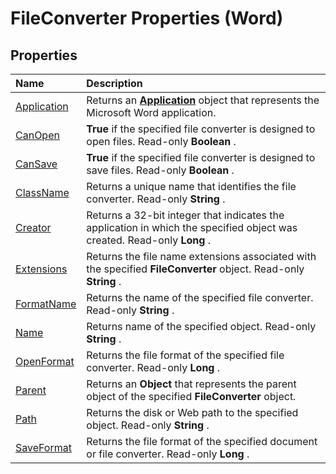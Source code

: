
# FileConverter Properties (Word)

## Properties



|**Name**|**Description**|
|:-----|:-----|
|[Application](b8f18eaf-8ed1-7789-9ea9-eb602429347e.md)|Returns an  **[Application](d1cf6f8f-4e88-bf01-93b4-90a83f79cb44.md)** object that represents the Microsoft Word application.|
|[CanOpen](0fe665dc-fe64-a61d-f6a5-a7ba2ff7b2d6.md)| **True** if the specified file converter is designed to open files. Read-only **Boolean** .|
|[CanSave](a1de7523-5b9c-b606-4308-9445e3c4c76d.md)| **True** if the specified file converter is designed to save files. Read-only **Boolean** .|
|[ClassName](71124adf-11fc-e42d-a9f5-940f7fea97af.md)|Returns a unique name that identifies the file converter. Read-only  **String** .|
|[Creator](c8015ff2-a16a-19c9-25b7-dd16fcf7220b.md)|Returns a 32-bit integer that indicates the application in which the specified object was created. Read-only  **Long** .|
|[Extensions](18a9819b-ddc3-5928-8ce7-882d00d3f5c9.md)|Returns the file name extensions associated with the specified  **FileConverter** object. Read-only **String** .|
|[FormatName](bfae89b4-14dd-ed73-6174-52c6cc7a9017.md)|Returns the name of the specified file converter. Read-only  **String** .|
|[Name](3c122c83-819d-8906-79cb-35766cf77db8.md)|Returns name of the specified object. Read-only  **String** .|
|[OpenFormat](d5a83e1f-bbf6-d0f5-8223-c2140850bc27.md)|Returns the file format of the specified file converter. Read-only  **Long** .|
|[Parent](4b877ed9-a5a1-635b-e02b-528ad55ef769.md)|Returns an  **Object** that represents the parent object of the specified **FileConverter** object.|
|[Path](85809cfe-7db5-cada-9b25-3d6276356ea9.md)|Returns the disk or Web path to the specified object. Read-only  **String** .|
|[SaveFormat](d837cd22-38eb-5160-1f85-16001448213e.md)|Returns the file format of the specified document or file converter. Read-only  **Long** .|

